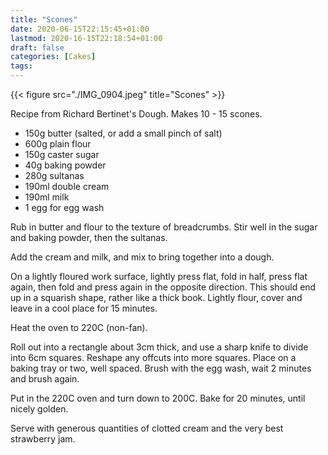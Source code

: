 ```yaml
---
title: "Scones"
date: 2020-06-15T22:15:45+01:00
lastmod: 2020-16-15T22:18:54+01:00
draft: false
categories: [Cakes]
tags: 
---
```


{{< figure src="./IMG_0904.jpeg" title="Scones" >}}

Recipe from Richard Bertinet's Dough. Makes 10 - 15 scones.

- 150g butter (salted, or add a small pinch of salt)
- 600g plain flour
- 150g caster sugar
- 40g baking powder
- 280g sultanas
- 190ml double cream
- 190ml milk
- 1 egg for egg wash

Rub in butter and flour to the texture of breadcrumbs. Stir well in the sugar and baking powder, then the sultanas.

Add the cream and milk, and mix to bring together into a dough. 

On a lightly floured work surface, lightly press flat, fold in half, press flat again, then fold and press again in the opposite direction. This should end up in a squarish shape, rather like a thick book. Lightly flour, cover and leave in a cool place for 15 minutes.

Heat the oven to 220C (non-fan).

Roll out into a rectangle about 3cm thick, and use a sharp knife to divide into 6cm squares. Reshape any offcuts into more squares. Place on a baking tray or two, well spaced. Brush with the egg wash, wait 2 minutes and brush again.  

Put in the 220C oven and turn down to 200C. Bake for 20 minutes, until nicely golden.

Serve with generous quantities of clotted cream and the very best strawberry jam.